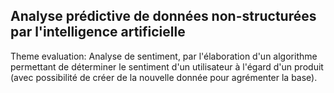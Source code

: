 ## Analyse prédictive de données non-structurées par l'intelligence artificielle

Theme evaluation:
Analyse de sentiment, par l'élaboration d'un algorithme permettant de déterminer le sentiment d'un utilisateur à l'égard d'un produit (avec possibilité de créer de la nouvelle donnée pour agrémenter la base).
